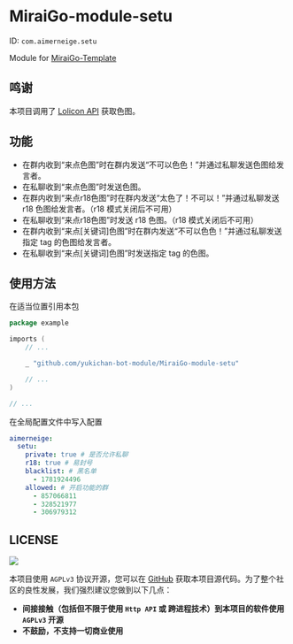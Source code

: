 # MiraiGo-module-setu

ID: `com.aimerneige.setu`

Module for [MiraiGo-Template](https://github.com/Logiase/MiraiGo-Template)

## 鸣谢

本项目调用了 [Lolicon API](https://api.lolicon.app/#/setu) 获取色图。

## 功能

- 在群内收到“来点色图”时在群内发送“不可以色色！”并通过私聊发送色图给发言者。
- 在私聊收到“来点色图”时发送色图。
- 在群内收到“来点r18色图”时在群内发送“太色了！不可以！”并通过私聊发送 r18 色图给发言者。（r18 模式关闭后不可用）
- 在私聊收到“来点r18色图”时发送 r18 色图。（r18 模式关闭后不可用）
- 在群内收到“来点[关键词]色图”时在群内发送“不可以色色！”并通过私聊发送指定 tag 的色图给发言者。
- 在私聊收到“来点[关键词]色图”时发送指定 tag 的色图。

## 使用方法

在适当位置引用本包

```go
package example

imports (
    // ...

    _ "github.com/yukichan-bot-module/MiraiGo-module-setu"

    // ...
)

// ...
```

在全局配置文件中写入配置

```yaml
aimerneige:
  setu:
    private: true # 是否允许私聊
    r18: true # 易封号
    blacklist: # 黑名单
      - 1781924496
    allowed: # 开启功能的群
      - 857066811
      - 328521977
      - 306979312
```

## LICENSE

<a href="https://www.gnu.org/licenses/agpl-3.0.en.html">
<img src="https://www.gnu.org/graphics/agplv3-155x51.png">
</a>

本项目使用 `AGPLv3` 协议开源，您可以在 [GitHub](https://github.com/yukichan-bot-module/MiraiGo-module-setu) 获取本项目源代码。为了整个社区的良性发展，我们强烈建议您做到以下几点：

- **间接接触（包括但不限于使用 `Http API` 或 跨进程技术）到本项目的软件使用 `AGPLv3` 开源**
- **不鼓励，不支持一切商业使用**
